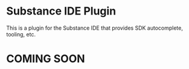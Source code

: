 # Substance IDE Plugin
This is a plugin for the Substance IDE that provides SDK autocomplete, tooling, etc.

# COMING SOON